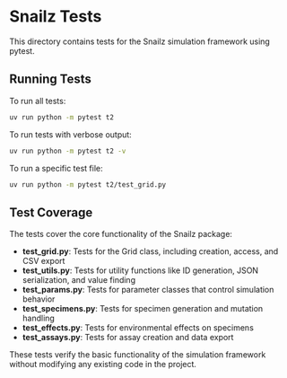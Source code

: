 # Snailz Tests

This directory contains tests for the Snailz simulation framework using pytest.

## Running Tests

To run all tests:

```bash
uv run python -m pytest t2
```

To run tests with verbose output:

```bash
uv run python -m pytest t2 -v
```

To run a specific test file:

```bash
uv run python -m pytest t2/test_grid.py
```

## Test Coverage

The tests cover the core functionality of the Snailz package:

- **test_grid.py**: Tests for the Grid class, including creation, access, and CSV export
- **test_utils.py**: Tests for utility functions like ID generation, JSON serialization, and value finding
- **test_params.py**: Tests for parameter classes that control simulation behavior
- **test_specimens.py**: Tests for specimen generation and mutation handling
- **test_effects.py**: Tests for environmental effects on specimens
- **test_assays.py**: Tests for assay creation and data export

These tests verify the basic functionality of the simulation framework without modifying any existing code in the project.